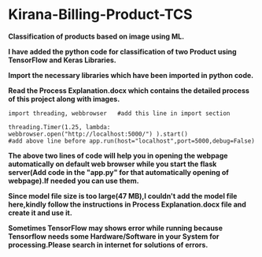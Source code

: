 # Kirana-Billing-Product-TCS
<b>Classification of products based on image using ML.</b>

<b>I have added the python code for classification of two Product using TensorFlow and Keras Libraries.</b>

<b>Import the necessary libraries which have been imported in python code.</b>

<b>Read the Process Explanation.docx which contains the detailed process of this project along with images.</b>

```
import threading, webbrowser   #add this line in import section

threading.Timer(1.25, lambda: webbrowser.open("http://localhost:5000/") ).start()  
#add above line before app.run(host="localhost",port=5000,debug=False) 
```

<b>The above two lines of code will help you in opening the webpage automatically on default web browser while you start the flask server(Add code in the "app.py" for that automatically opening of webpage).If needed you can use them.</b>

<b>Since model file size is too large(47 MB),I couldn't add the model file here,kindly follow the instructions in Process Explanation.docx file and create it and use it.</b>


<b>Sometimes TensorFlow may shows error while running because Tensorflow needs some Hardware/Software in your System for processing.Please search in internet for solutions of errors.</b>



